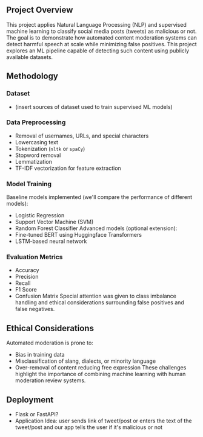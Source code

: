 ## Project Overview
This project applies Natural Language Processing (NLP) and supervised machine learning to classify social media posts (tweets) as malicious or not. The goal is to demonstrate how automated content moderation systems can detect harmful speech at scale while minimizing false positives. This project explores an ML pipeline capable of detecting such content using publicly available datasets.

## Methodology
### Dataset
- (insert sources of dataset used to train supervised ML models)
### Data Preprocessing
- Removal of usernames, URLs, and special characters
- Lowercasing text
- Tokenization (`nltk` or `spaCy`)
- Stopword removal
- Lemmatization
- TF-IDF vectorization for feature extraction
### Model Training
Baseline models implemented (we'll compare the performance of different models):
- Logistic Regression
- Support Vector Machine (SVM)
- Random Forest Classifier
Advanced models (optional extension):
- Fine-tuned BERT using Huggingface Transformers
- LSTM-based neural network
### Evaluation Metrics
- Accuracy
- Precision
- Recall
- F1 Score
- Confusion Matrix
Special attention was given to class imbalance handling and ethical considerations surrounding false positives and false negatives.

## Ethical Considerations
Automated moderation is prone to:
- Bias in training data
- Misclassification of slang, dialects, or minority language
- Over-removal of content reducing free expression
These challenges highlight the importance of combining machine learning with human moderation review systems.

## Deployment
- Flask or FastAPI?
- Application Idea: user sends link of tweet/post or enters the text of the tweet/post and our app tells the user if it's malicious or not
